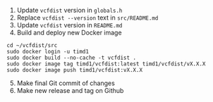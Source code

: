 1. Update `vcfdist` version in `globals.h`
2. Replace `vcfdist --version` text in `src/README.md`
3. Update `vcfdist` version in `README.md`
4. Build and deploy new Docker image
```
cd ~/vcfdist/src
sudo docker login -u timd1
sudo docker build --no-cache -t vcfdist .
sudo docker image tag timd1/vcfdist:latest timd1/vcfdist/vX.X.X
sudo docker image push timd1/vcfdist:vX.X.X
```
5. Make final Git commit of changes
6. Make new release and tag on Github
